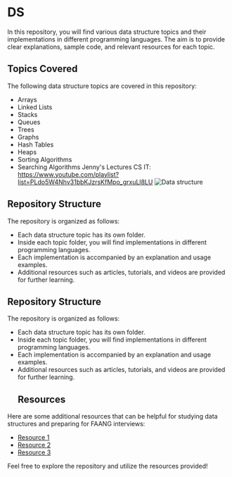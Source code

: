 # DS
In this repository, you will find various data structure topics and their implementations in different programming languages. The aim is to provide clear explanations, sample code, and relevant resources for each topic.
## Topics Covered
The following data structure topics are covered in this repository:
- Arrays
- Linked Lists
- Stacks
- Queues
- Trees
- Graphs
- Hash Tables
- Heaps
- Sorting Algorithms
- Searching Algorithms
Jenny's Lectures CS IT:     https://www.youtube.com/playlist?list=PLdo5W4Nhv31bbKJzrsKfMpo_grxuLl8LU
![Data structure](https://github.com/khan56c/DS/assets/136918973/2f8ebecf-4258-4087-929a-2d26d91a2eeb)
## Repository Structure

The repository is organized as follows:

- Each data structure topic has its own folder.
- Inside each topic folder, you will find implementations in different programming languages.
- Each implementation is accompanied by an explanation and usage examples.
- Additional resources such as articles, tutorials, and videos are provided for further learning.
## Repository Structure

The repository is organized as follows:

- Each data structure topic has its own folder.
- Inside each topic folder, you will find implementations in different programming languages.
- Each implementation is accompanied by an explanation and usage examples.
- Additional resources such as articles, tutorials, and videos are provided for further learning.
  ## Resources

Here are some additional resources that can be helpful for studying data structures and preparing for FAANG interviews:

- [Resource 1](link1)
- [Resource 2](link2)
- [Resource 3](link3)

Feel free to explore the repository and utilize the resources provided!
